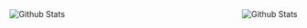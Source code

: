 <img align="right" alt="Github Stats" src="https://github-readme-stats.vercel.app/api?username=amaurymn&theme=react&show_icons=true&hide_title=true&layout=compact" />
<img align="left" alt="Github Stats" src="https://github-readme-stats.vercel.app/api/top-langs/?username=amaurymn&theme=react&show_icons=false&hide_title=false&layout=compact" />
